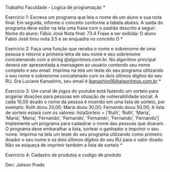 Trabalho Faculdade - Logica de programação
*


Exercício 1:
Escreva um programa que leia o nome de um aluno e sua nota final. Em seguida, informe o conceito conforme a tabela abaixo. A saída do programa deve exibir na tela uma frase com o padrão descrito a seguir: 
Nome do aluno: Fábio José 
Nota final: 73.4 
Frase a ser exibida: O aluno Fabio José tirou nota 3.5 e se enquadra no conceito D
*


Exercício 2: 
Faça uma função que receba o nome e sobrenome de uma pessoa e retorne a primeira letra de seu nome e seu sobrenome concatenando com a string @algoritmos.com.br. No algoritmo principal deverá ser apresentada a mensagem ao usuário contendo seu nome completo e seu email. Imprima na tela um teste do seu programa utilizando o seu nome e sobrenome concatenado com os dois últimos dígitos do seu RU. Sra Luciane Kanashiro, seu email é lkanashiro16@algoritmos.com.br
*


Exercicio 3:
Um canal de jogos do youtube está fazendo um sorteio para angariar doações para pessoas em situação de vulnerabilidade social. A cada 10,00 doado o nome da pessoa é inserido em uma lista de sorteio, por exemplo: Ruth doou 20,00; Maria doou 30,00; Fernando doou 50,00; A lista de sorteio estará com os valores: listaSorteio = [‘Ruth’, ‘Ruth’, ’Maria’, ’Maria’, ’Maria’, ’Fernando’, ’Fernando’, ’Fernando’, ’Fernando’, ’Fernando’] Implemente um programa para cadastrar o nome das pessoas que doaram. O programa deve embaralhar a lista, sortear o ganhador e imprimir o seu nome. Imprima na tela um teste do seu programa utilizando como primeiro doador o seu nome e os dois últimos dígitos do seu RU para o valor doado. Não se esqueça de imprimir também a lista de sorteio
*


Exercicio 4:
Cadastro de produtos e codigo de produto



Dev: Jailson Prado

